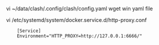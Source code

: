 vi ~/data/clash/.config/clash/config.yaml
wget win yaml file

vi /etc/systemd/system/docker.service.d/http-proxy.conf

````
    [Service]
    Environment="HTTP_PROXY=http://127.0.0.1:6666/"
````
